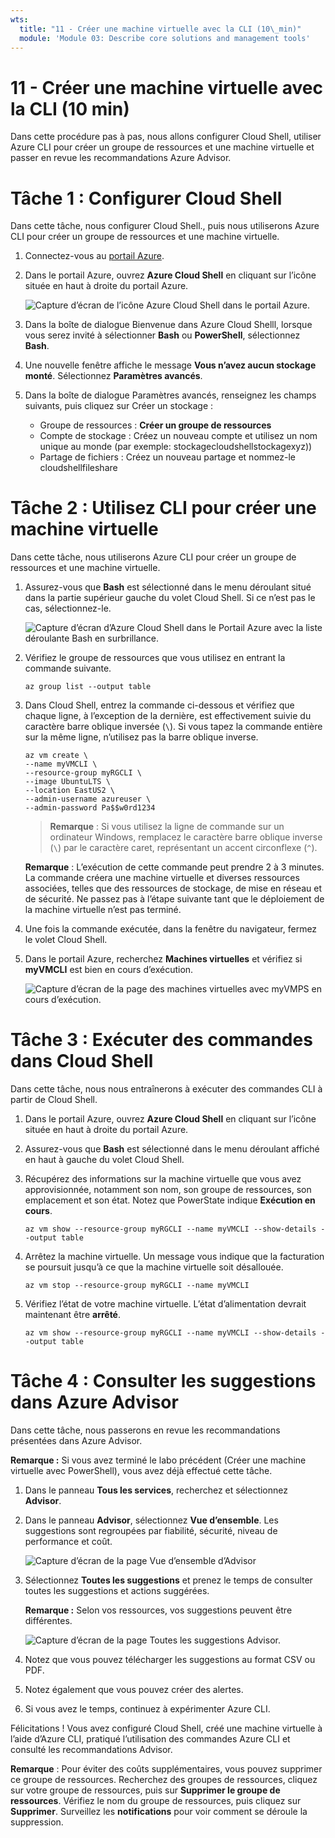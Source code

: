 ```yaml
---
wts:
  title: "11 - Créer une machine virtuelle avec la CLI (10\_min)"
  module: 'Module 03: Describe core solutions and management tools'
---
```

# <a name="11---create-a-vm-with-the-cli-10-min"></a>11 - Créer une machine virtuelle avec la CLI (10 min)

Dans cette procédure pas à pas, nous allons configurer Cloud Shell, utiliser Azure CLI pour créer un groupe de ressources et une machine virtuelle et passer en revue les recommandations Azure Advisor. 

# <a name="task-1-configure-the-cloud-shell"></a>Tâche 1 : Configurer Cloud Shell 

Dans cette tâche, nous configurer Cloud Shell., puis nous utiliserons Azure CLI pour créer un groupe de ressources et une machine virtuelle.  

1. Connectez-vous au [portail Azure](https://portal.azure.com).

2. Dans le portail Azure, ouvrez **Azure Cloud Shell** en cliquant sur l’icône située en haut à droite du portail Azure.

    ![Capture d’écran de l’icône Azure Cloud Shell dans le portail Azure.](../images/1002.png)
   
3. Dans la boîte de dialogue Bienvenue dans Azure Cloud Shelll, lorsque vous serez invité à sélectionner **Bash** ou **PowerShell**, sélectionnez **Bash**. 

4. Une nouvelle fenêtre affiche le message **Vous n’avez aucun stockage monté**. Sélectionnez **Paramètres avancés**.

5. Dans la boîte de dialogue Paramètres avancés, renseignez les champs suivants, puis cliquez sur Créer un stockage :
    - Groupe de ressources : **Créer un groupe de ressources**
    - Compte de stockage : Créez un nouveau compte et utilisez un nom unique au monde (par exemple: stockagecloudshellstockagexyz))
    - Partage de fichiers : Créez un nouveau partage et nommez-le cloudshellfileshare


# <a name="task-2-use-cli-to-create-a-virtual-machine"></a>Tâche 2 : Utilisez CLI pour créer une machine virtuelle

Dans cette tâche, nous utiliserons Azure CLI pour créer un groupe de ressources et une machine virtuelle.

1. Assurez-vous que **Bash** est sélectionné dans le menu déroulant situé dans la partie supérieur gauche du volet Cloud Shell. Si ce n’est pas le cas, sélectionnez-le.

    ![Capture d’écran d’Azure Cloud Shell dans le Portail Azure avec la liste déroulante Bash en surbrillance.](../images/1002a.png)


2. Vérifiez le groupe de ressources que vous utilisez en entrant la commande suivante.

    ```cli
    az group list --output table
    ```

4. Dans Cloud Shell, entrez la commande ci-dessous et vérifiez que chaque ligne, à l’exception de la dernière, est effectivement suivie du caractère barre oblique inversée (`\`). Si vous tapez la commande entière sur la même ligne, n’utilisez pas la barre oblique inverse. 

    ```cli
    az vm create \
    --name myVMCLI \
    --resource-group myRGCLI \
    --image UbuntuLTS \
    --location EastUS2 \
    --admin-username azureuser \
    --admin-password Pa$$w0rd1234
    ```

    >**Remarque** : Si vous utilisez la ligne de commande sur un ordinateur Windows, remplacez le caractère barre oblique inverse (`\`) par le caractère caret, représentant un accent circonflexe (`^`).

    **Remarque** : L’exécution de cette commande peut prendre 2 à 3 minutes. La commande créera une machine virtuelle et diverses ressources associées, telles que des ressources de stockage, de mise en réseau et de sécurité. Ne passez pas à l’étape suivante tant que le déploiement de la machine virtuelle n’est pas terminé. 

5. Une fois la commande exécutée, dans la fenêtre du navigateur, fermez le volet Cloud Shell.

6. Dans le portail Azure, recherchez **Machines virtuelles** et vérifiez si **myVMCLI** est bien en cours d’exécution.

    ![Capture d’écran de la page des machines virtuelles avec myVMPS en cours d’exécution.](../images/1101.png)


# <a name="task-3-execute-commands-in-the-cloud-shell"></a>Tâche 3 : Exécuter des commandes dans Cloud Shell

Dans cette tâche, nous nous entraînerons à exécuter des commandes CLI à partir de Cloud Shell. 

1. Dans le portail Azure, ouvrez **Azure Cloud Shell** en cliquant sur l’icône située en haut à droite du portail Azure.

2. Assurez-vous que **Bash** est sélectionné dans le menu déroulant affiché en haut à gauche du volet Cloud Shell.

3. Récupérez des informations sur la machine virtuelle que vous avez approvisionnée, notamment son nom, son groupe de ressources, son emplacement et son état. Notez que PowerState indique **Exécution en cours**.

    ```cli
    az vm show --resource-group myRGCLI --name myVMCLI --show-details --output table 
    ```

4. Arrêtez la machine virtuelle. Un message vous indique que la facturation se poursuit jusqu’à ce que la machine virtuelle soit désallouée. 

    ```cli
    az vm stop --resource-group myRGCLI --name myVMCLI
    ```

5. Vérifiez l’état de votre machine virtuelle. L’état d’alimentation devrait maintenant être **arrêté**.

    ```cli
    az vm show --resource-group myRGCLI --name myVMCLI --show-details --output table 
    ```

# <a name="task-4-review-azure-advisor-recommendations"></a>Tâche 4 : Consulter les suggestions dans Azure Advisor

Dans cette tâche, nous passerons en revue les recommandations présentées dans Azure Advisor.

   **Remarque :** Si vous avez terminé le labo précédent (Créer une machine virtuelle avec PowerShell), vous avez déjà effectué cette tâche. 

1. Dans le panneau **Tous les services**, recherchez et sélectionnez **Advisor**. 

2. Dans le panneau **Advisor**, sélectionnez **Vue d’ensemble**. Les suggestions sont regroupées par fiabilité, sécurité, niveau de performance et coût. 

    ![Capture d’écran de la page Vue d’ensemble d’Advisor ](../images/1103.png)

3. Sélectionnez **Toutes les suggestions** et prenez le temps de consulter toutes les suggestions et actions suggérées. 

    **Remarque :** Selon vos ressources, vos suggestions peuvent être différentes. 

    ![Capture d’écran de la page Toutes les suggestions Advisor. ](../images/1104.png)

4. Notez que vous pouvez télécharger les suggestions au format CSV ou PDF. 

5. Notez également que vous pouvez créer des alertes. 

6. Si vous avez le temps, continuez à expérimenter Azure CLI. 

Félicitations ! Vous avez configuré Cloud Shell, créé une machine virtuelle à l’aide d’Azure CLI, pratiqué l’utilisation des commandes Azure CLI et consulté les recommandations Advisor.

**Remarque** : Pour éviter des coûts supplémentaires, vous pouvez supprimer ce groupe de ressources. Recherchez des groupes de ressources, cliquez sur votre groupe de ressources, puis sur **Supprimer le groupe de ressources**. Vérifiez le nom du groupe de ressources, puis cliquez sur **Supprimer**. Surveillez les **notifications** pour voir comment se déroule la suppression.
